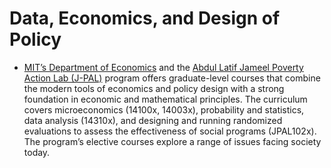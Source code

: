 # Data, Economics, and Design of Policy

-  [MIT’s Department of Economics](https://economics.mit.edu) and the [Abdul Latif Jameel Poverty Action Lab (J-PAL)](https://www.povertyactionlab.org) program offers graduate-level courses that combine the modern tools of economics and policy design with a strong foundation in economic and mathematical principles. The curriculum covers microeconomics (14100x, 14003x), probability and statistics, data analysis (14310x), and designing and running randomized evaluations to assess the effectiveness of social programs (JPAL102x). The program’s elective courses explore a range of issues facing society today.
